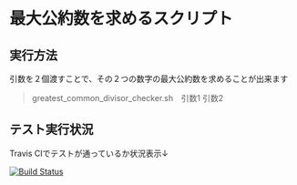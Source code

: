 # 最大公約数を求めるスクリプト

## 実行方法
引数を２個渡すことで、その２つの数字の最大公約数を求めることが出来ます
> greatest_common_divisor_checker.sh　引数1 引数2

## テスト実行状況
Travis CIでテストが通っているか状況表示↓

[![Build Status](https://travis-ci.org/Mamitsubute/aiit_greatest_common_divisor.svg?branch=master)](https://travis-ci.org/Mamitsubute/aiit_greatest_common_divisor)
